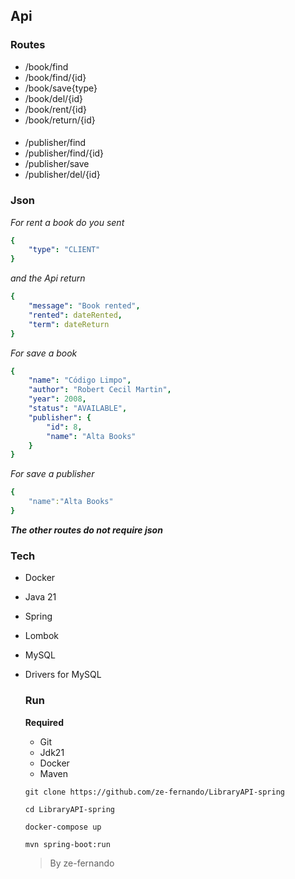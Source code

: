 ## Api

### Routes

* /book/find
* /book/find/{id}
* /book/save{type}
* /book/del/{id}
* /book/rent/{id}
* /book/return/{id}

####

* /publisher/find
* /publisher/find/{id}
* /publisher/save
* /publisher/del/{id}



### Json

*For rent a book do you sent*

```yml
{
    "type": "CLIENT"
}
```

*and the Api return*
```yaml
{
    "message": "Book rented",
    "rented": dateRented,
    "term": dateReturn
}
```

*For save a book*
```yml
{
    "name": "Código Limpo",
    "author": "Robert Cecil Martin",
    "year": 2008,
    "status": "AVAILABLE",
    "publisher": {
        "id": 8,
        "name": "Alta Books"
    }   
}
```

*For save a publisher*
```yml
{
    "name":"Alta Books"
}
```

***The other routes do not require json***


### Tech

- Docker
- Java 21
- Spring
- Lombok
- MySQL
- Drivers for MySQL


  ### Run
  **Required**
  - Git
  - Jdk21
  - Docker
  - Maven
 
  `git clone https://github.com/ze-fernando/LibraryAPI-spring`
  
  `cd LibraryAPI-spring`
  
  `docker-compose up`
  
  `mvn spring-boot:run`

  >By ze-fernando

